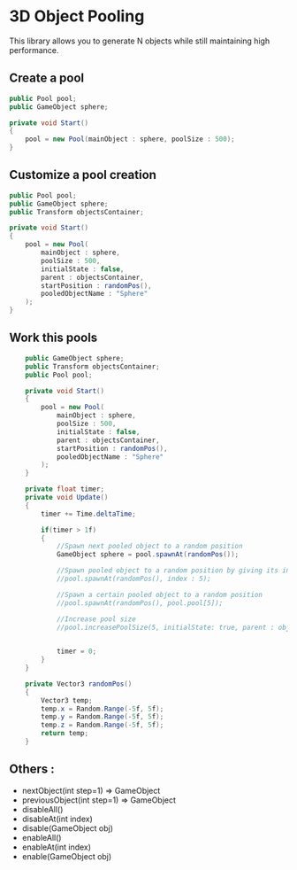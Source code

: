 # 3D Object Pooling 
This library allows you to generate N objects while still maintaining high performance.

## Create a pool
```c#
public Pool pool;
public GameObject sphere;

private void Start()
{
    pool = new Pool(mainObject : sphere, poolSize : 500);
}
```

## Customize a pool creation
```c#
public Pool pool;
public GameObject sphere;
public Transform objectsContainer;

private void Start()
{
    pool = new Pool(
        mainObject : sphere, 
        poolSize : 500, 
        initialState : false, 
        parent : objectsContainer,
        startPosition : randomPos(),
        pooledObjectName : "Sphere"
    );
}
```

## Work this pools
```c#
    public GameObject sphere;
    public Transform objectsContainer;
    public Pool pool;

    private void Start()
    {
        pool = new Pool(
            mainObject : sphere, 
            poolSize : 500, 
            initialState : false, 
            parent : objectsContainer,
            startPosition : randomPos(),
            pooledObjectName : "Sphere"
        );
    }

    private float timer;
    private void Update()
    {
        timer += Time.deltaTime;

        if(timer > 1f)
        {
            //Spawn next pooled object to a random position
            GameObject sphere = pool.spawnAt(randomPos());

            //Spawn pooled object to a random position by giving its index
            //pool.spawnAt(randomPos(), index : 5);

            //Spawn a certain pooled object to a random position
            //pool.spawnAt(randomPos(), pool.pool[5]);

            //Increase pool size
            //pool.increasePoolSize(5, initialState: true, parent : objectsContainer);

            
            timer = 0;
        }
    }

    private Vector3 randomPos()
    {
        Vector3 temp;
        temp.x = Random.Range(-5f, 5f);
        temp.y = Random.Range(-5f, 5f);
        temp.z = Random.Range(-5f, 5f);
        return temp;
    }

```

## Others : 

- nextObject(int step=1) => GameObject
- previousObject(int step=1) => GameObject
- disableAll()
- disableAt(int index)
- disable(GameObject obj)
- enableAll()
- enableAt(int index)
- enable(GameObject obj)



